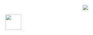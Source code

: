 <p align="center">
  <img src="https://media0.giphy.com/media/TcdpZwYDPlWXC/giphy.gif"/>
</p>
<a href="https://www.instagram.com/thepiyushmalhotra/">
  <img height="50" src="https://user-images.githubusercontent.com/46517096/166974368-9798f39f-1f46-499c-b14e-81f0a3f83a06.png"/>
</a>
